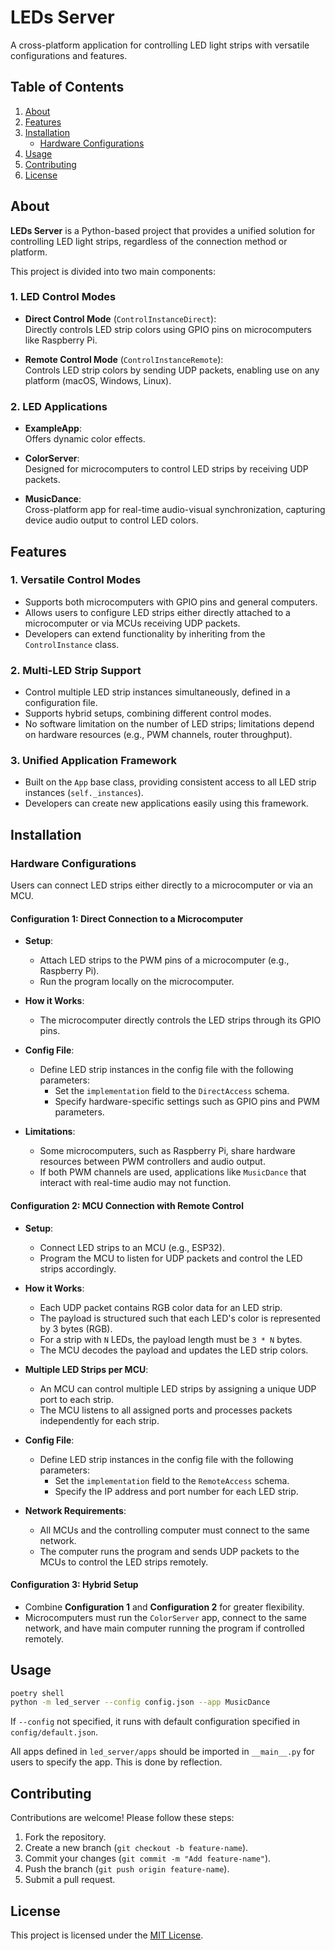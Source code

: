 # LEDs Server  

A cross-platform application for controlling LED light strips with versatile configurations and features.  

## Table of Contents  

1. [About](#about)  
2. [Features](#features)  
3. [Installation](#installation)  
   - [Hardware Configurations](#hardware-configurations)  
4. [Usage](#usage)  
5. [Contributing](#contributing)  
6. [License](#license)  

## About  

**LEDs Server** is a Python-based project that provides a unified solution for controlling LED light strips, regardless of the connection method or platform.  

This project is divided into two main components:  

### 1. LED Control Modes  
- **Direct Control Mode** (`ControlInstanceDirect`):  
  Directly controls LED strip colors using GPIO pins on microcomputers like Raspberry Pi.  

- **Remote Control Mode** (`ControlInstanceRemote`):  
  Controls LED strip colors by sending UDP packets, enabling use on any platform (macOS, Windows, Linux).  

### 2. LED Applications  
- **ExampleApp**:  
  Offers dynamic color effects.  

- **ColorServer**:  
  Designed for microcomputers to control LED strips by receiving UDP packets.  

- **MusicDance**:  
  Cross-platform app for real-time audio-visual synchronization, capturing device audio output to control LED colors.  

## Features  

### 1. Versatile Control Modes  
- Supports both microcomputers with GPIO pins and general computers.  
- Allows users to configure LED strips either directly attached to a microcomputer or via MCUs receiving UDP packets.  
- Developers can extend functionality by inheriting from the `ControlInstance` class.  

### 2. Multi-LED Strip Support  
- Control multiple LED strip instances simultaneously, defined in a configuration file.  
- Supports hybrid setups, combining different control modes.  
- No software limitation on the number of LED strips; limitations depend on hardware resources (e.g., PWM channels, router throughput).  

### 3. Unified Application Framework  
- Built on the `App` base class, providing consistent access to all LED strip instances (`self._instances`).  
- Developers can create new applications easily using this framework.  

## Installation  

### Hardware Configurations  

Users can connect LED strips either directly to a microcomputer or via an MCU.  

#### Configuration 1: Direct Connection to a Microcomputer  

- **Setup**:  
  - Attach LED strips to the PWM pins of a microcomputer (e.g., Raspberry Pi).  
  - Run the program locally on the microcomputer.  

- **How it Works**:  
  - The microcomputer directly controls the LED strips through its GPIO pins.  

- **Config File**:  
  - Define LED strip instances in the config file with the following parameters:  
    - Set the `implementation` field to the `DirectAccess` schema.  
    - Specify hardware-specific settings such as GPIO pins and PWM parameters.  

- **Limitations**:  
  - Some microcomputers, such as Raspberry Pi, share hardware resources between PWM controllers and audio output.  
  - If both PWM channels are used, applications like `MusicDance` that interact with real-time audio may not function.  

#### Configuration 2: MCU Connection with Remote Control  

- **Setup**:  
  - Connect LED strips to an MCU (e.g., ESP32).  
  - Program the MCU to listen for UDP packets and control the LED strips accordingly.  

- **How it Works**:  
  - Each UDP packet contains RGB color data for an LED strip.  
  - The payload is structured such that each LED's color is represented by 3 bytes (RGB).  
  - For a strip with `N` LEDs, the payload length must be `3 * N` bytes.  
  - The MCU decodes the payload and updates the LED strip colors.  

- **Multiple LED Strips per MCU**:  
  - An MCU can control multiple LED strips by assigning a unique UDP port to each strip.  
  - The MCU listens to all assigned ports and processes packets independently for each strip.  

- **Config File**:  
  - Define LED strip instances in the config file with the following parameters:  
    - Set the `implementation` field to the `RemoteAccess` schema.  
    - Specify the IP address and port number for each LED strip.  

- **Network Requirements**:  
  - All MCUs and the controlling computer must connect to the same network.  
  - The computer runs the program and sends UDP packets to the MCUs to control the LED strips remotely.  

#### Configuration 3: Hybrid Setup  
- Combine **Configuration 1** and **Configuration 2** for greater flexibility.  
- Microcomputers must run the `ColorServer` app, connect to the same network, and have main computer running the program if controlled remotely.

## Usage

```sh
poetry shell
python -m led_server --config config.json --app MusicDance
```

If `--config` not specified, it runs with default configuration specified in `config/default.json`.

All apps defined in `led_server/apps` should be imported in `__main__.py` for users to specify the app. This is done by reflection.

## Contributing  

Contributions are welcome! Please follow these steps:  
1. Fork the repository.  
2. Create a new branch (`git checkout -b feature-name`).  
3. Commit your changes (`git commit -m "Add feature-name"`).  
4. Push the branch (`git push origin feature-name`).  
5. Submit a pull request.  

## License  

This project is licensed under the [MIT License](LICENSE).  
